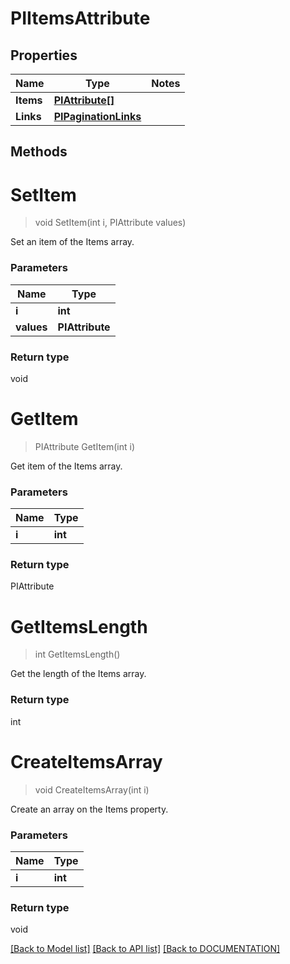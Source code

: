 # PIItemsAttribute

## Properties
Name | Type | Notes
------------ | ------------- | -------------
**Items** | **[**PIAttribute[]**](../Model/PIAttribute.md)**
**Links** | **[**PIPaginationLinks**](../Model/PIPaginationLinks.md)**

## Methods

# **SetItem**
> void SetItem(int i, PIAttribute values)

Set an item of the Items array.

### Parameters

Name | Type
------------- | -------------
 **i** | **int**
 **values** | **PIAttribute**

### Return type

void


# **GetItem**
> PIAttribute GetItem(int i)

Get item of the Items array.

### Parameters

Name | Type
------------- | -------------
 **i** | **int**

### Return type

PIAttribute


# **GetItemsLength**
> int GetItemsLength()

Get the length of the Items array.


### Return type

int


# **CreateItemsArray**
> void CreateItemsArray(int i)

Create an array on the Items property.

### Parameters

Name | Type
------------- | -------------
 **i** | **int**

### Return type

void

[[Back to Model list]](../../DOCUMENTATION.md#documentation-for-models) [[Back to API list]](../../DOCUMENTATION.md#documentation-for-api-endpoints) [[Back to DOCUMENTATION]](../../DOCUMENTATION.md)

